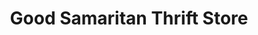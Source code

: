 ---
title: "Good Samaritan Thrift Store"
url: /creedmoor/good-samaritan-thrift-store/
shop: Gebrauchtwaren
---